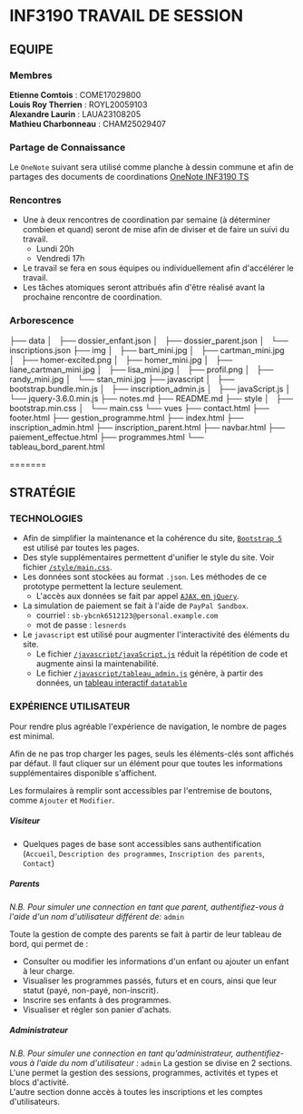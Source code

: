 # INF3190 TRAVAIL DE SESSION

## EQUIPE

### Membres

**Etienne Comtois** : COME17029800  
**Louis Roy Therrien** : ROYL20059103  
**Alexandre Laurin** : LAUA23108205  
**Mathieu Charbonneau** : CHAM25029407

### Partage de Connaissance


Le `OneNote` suivant sera utilisé comme planche à dessin commune et afin de partages des documents de coordinations [OneNote INF3190 TS](https://uqam-my.sharepoint.com/:o:/g/personal/jb591912_ens_uqam_ca/Ei4SeovgjfJApBzsdJSmaCsBOT2XgswlFoS4ARMlf6SUSQ?e=PtQ1UL)

### Rencontres

- Une à deux rencontres de coordination par semaine (à déterminer combien et quand) seront de mise afin de diviser et de faire un suivi du travail.
  - Lundi 20h
  - Vendredi 17h
- Le travail se fera en sous équipes ou individuellement afin d'accélérer le travail.
- Les tâches atomiques seront attribués afin d'être réalisé avant la prochaine rencontre de coordination.

### Arborescence

├── data
│   ├── dossier_enfant.json
│   ├── dossier_parent.json
│   └── inscriptions.json
├── img
│   ├── bart_mini.jpg
│   ├── cartman_mini.jpg
│   ├── homer-excited.png
│   ├── homer_mini.jpg
│   ├── liane_cartman_mini.jpg
│   ├── lisa_mini.jpg
│   ├── profil.png
│   ├── randy_mini.jpg
│   └── stan_mini.jpg
├── javascript
│   ├── bootstrap.bundle.min.js
│   ├── inscription_admin.js
│   ├── javaScript.js
│   └── jquery-3.6.0.min.js
├── notes.md
├── README.md
├── style
│   ├── bootstrap.min.css
│   └── main.css
└── vues
    ├── contact.html
    ├── footer.html
    ├── gestion_programme.html
    ├── index.html
    ├── inscription_admin.html
    ├── inscription_parent.html
    ├── navbar.html
    ├── paiement_effectue.html
    ├── programmes.html
    └── tableau_bord_parent.html

=======

## STRATÉGIE 

### TECHNOLOGIES

- Afin de simplifier la maintenance et la cohérence du site, [`Bootstrap 5`](https://getbootstrap.com/docs/5.0/getting-started/introduction/) est utilisé par toutes les pages.
- Des style supplémentaires permettent d'unifier le style du site. 
Voir fichier [`/style/main.css`](./style/main.css).
- Les données sont stockées au format `.json`. Les méthodes de ce prototype permettent la lecture seulement.
  - L'accès aux données se fait par appel [`AJAX`, en `jQuery`](https://api.jquery.com/jquery.ajax/).
- La simulation de paiement se fait à l'aide de `PayPal Sandbox`.
  -  courriel : `sb-ybcnk6512123@personal.example.com`
  -  mot de passe : `lesnerds`
- Le `javascript` est utilisé pour augmenter l'interactivité des éléments du site.
  -  Le fichier [`/javascript/javaScript.js`](./javascript/javaScript.js)  réduit la répétition de code et augmente ainsi la maintenabilité.
  - Le fichier [`/javascript/tableau_admin.js`](./javascript/tableau_admin.js) génère, à partir des données, un [tableau interactif `datatable`](https://datatables.net/) 

### EXPÉRIENCE UTILISATEUR

Pour rendre plus agréable l'expérience de navigation, le nombre de pages est minimal. 

Afin de ne pas trop charger les pages, seuls les éléments-clés sont affichés par défaut. Il faut cliquer sur un élément pour que toutes les informations supplémentaires disponible s'affichent.

Les formulaires à remplir sont accessibles par l'entremise de boutons, comme `Ajouter` et `Modifier`.

##### Visiteur
- Quelques pages de base sont accessibles sans authentification (`Accueil`, `Description des programmes`, `Inscription des parents`, `Contact`)

##### Parents
 _N.B. Pour simuler une connection en tant que parent, authentifiez-vous à l'aide d'un nom d'utilisateur différent de:_ `admin`

Toute la gestion de compte des parents se fait à partir de leur tableau de bord, qui permet de :
- Consulter ou modifier les informations d'un enfant ou ajouter un enfant à leur charge. 
- Visualiser les programmes passés, futurs et en cours, ainsi que leur statut (payé, non-payé, non-inscrit).
- Inscrire ses enfants à des programmes.
- Visualiser et régler son panier d'achats.

##### Administrateur 
 _N.B. Pour simuler une connection en tant qu'administrateur, authentifiez-vous à l'aide du nom d'utilisateur :_ `admin`
La gestion se divise en 2 sections.  
L'une permet la gestion des sessions, programmes, activités et types et blocs d'activité.  
L'autre section donne accès à toutes les inscriptions et les comptes d'utilisateurs.
